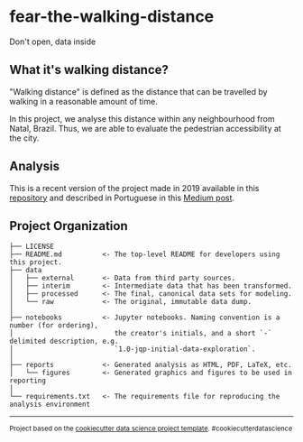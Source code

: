 fear-the-walking-distance
==============================

Don't open, data inside

## What it's walking distance?
"Walking distance" is defined as the distance that can be travelled by walking in a reasonable amount of time. 

In this project, we analyse this distance within any neighbourhood from Natal, Brazil. Thus, we are able to evaluate the pedestrian accessibility at the city.

## Analysis

This is a recent version of the project made in 2019 available in this [repository](https://github.com/nymarya/the-walking-distance) and described in Portuguese in this [Medium post](https://medium.com/@mayradazevedo/ate-onde-e-posivel-chegar-a-pe-em-natal-4e50d1e46685).

Project Organization
------------

    ├── LICENSE
    ├── README.md          <- The top-level README for developers using this project.
    ├── data
    │   ├── external       <- Data from third party sources.
    │   ├── interim        <- Intermediate data that has been transformed.
    │   ├── processed      <- The final, canonical data sets for modeling.
    │   └── raw            <- The original, immutable data dump.
    │
    ├── notebooks          <- Jupyter notebooks. Naming convention is a number (for ordering),
    │                         the creator's initials, and a short `-` delimited description, e.g.
    │                         `1.0-jqp-initial-data-exploration`.
    │
    ├── reports            <- Generated analysis as HTML, PDF, LaTeX, etc.
    │   └── figures        <- Generated graphics and figures to be used in reporting
    │
    └── requirements.txt   <- The requirements file for reproducing the analysis environment


--------

<p><small>Project based on the <a target="_blank" href="https://drivendata.github.io/cookiecutter-data-science/">cookiecutter data science project template</a>. #cookiecutterdatascience</small></p>
